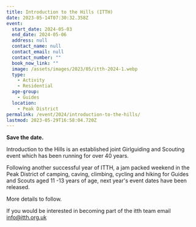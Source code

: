 ```yaml
---
title: Introduction to the Hills (ITTH)
date: 2023-05-14T07:30:32.358Z
event:
  start_date: 2024-05-03
  end_date: 2024-05-06
  address: null
  contact_name: null
  contact_email: null
  contact_number: ""
  book_now_link: ""
  image: /assets/images/2023/05/itth-2024-1.webp
  type:
    - Activity
    - Residential
  age-group:
    - Guides
  location:
    - Peak District
permalink: /event/2024/introduction-to-the-hills/
lastmod: 2023-05-29T16:58:04.720Z
---
```

**Save the date.**

Introduction to the Hills is an established joint Girlguiding and Scouting event which has been running for over 40 years.

Following another successful year of ITTH, a jam packed weekend in the Peak District of camping, caving, climbing, cycling and hiking for Guides and Scouts aged 11 -13 years of age, next year's event dates have been released.

More details to follow.

If you would be interested in becoming part of the itth team email <info@itth.org.uk>
